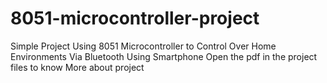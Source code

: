 # 8051-microcontroller-project
Simple Project Using 8051 Microcontroller to Control Over Home Environments Via Bluetooth Using Smartphone
Open the pdf in the project files to know More about project
